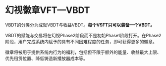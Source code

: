 # 幻视徽章VFT—VBDT

VBDT的分类分为成就VBDT与收益VBDT。**每个VSFT只可以装备一个VBDT。**

VBDT的赋能与交易将在幻视Phase2阶段而不是初始Phase1阶段打开。在Phase2阶段，用户完成系统内赋予的具有不同困难程度的任务，即可获得更多的徽章。

徽章将被用于提供系统内行为的福利，包括但不限于额外的能量、收益最大上限、优先租赁位置、降低铸造新播放器成本等。
